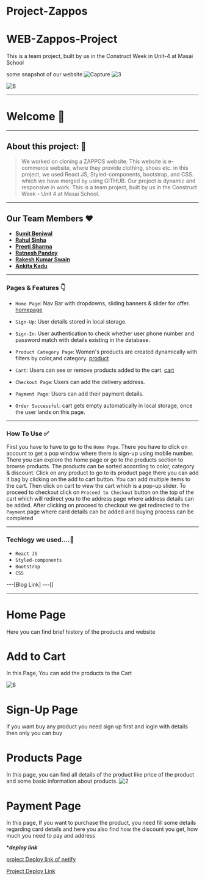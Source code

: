 # Project-Zappos
# WEB-Zappos-Project
This is a team project, built by us in the Construct Week in Unit-4 at Masai School


some snapshot of our website
![Capture](Image1)
![3](Image2)

![6](Image3)


---

# Welcome 👋

---

## About this project: 🙌

> We worked on cloning a ZAPPOS website. This website is e-commerce website, where they provide clothing, shoes etc. in this project, we used React JS, Styled-components, bootstrap, and CSS. which we have merged by using GITHUB. Our project is dynamic and responsive in work.
> This is a team project, built by us in the Construct Week - Unit 4 at Masai School.


---

## Our Team Members ❤️

- [**Sumit Beniwal**](https://www.linkedin.com/in/sumit-beniwal-987595232/)
- [**Rahul Sinha**](https://www.linkedin.com/in/rahul-sinha-584a2694/)
- [**Preeti Sharma**](https://www.linkedin.com/in/preeti-sharma123/)
- [**Ratnesh Pandey**](https://www.linkedin.com/in/ratnesh-pandey-068771232/)
- [**Rakesh Kumar Swain** ](https://www.linkedin.com/in/rakesh-kumar-swain-8259a7164/)
- [**Ankita Kadu**](https://www.linkedin.com/in/ankita-kadu-939a12172/)
---

### Pages & Features 👇

- `Home Page`: Nav Bar with dropdowns, sliding banners & slider for offer.
[homepage]()
- `Sign-Up`: User details stored in local storage.
- `Sign-In`: User authentication to check whether user phone number and password match with details existing in the database.

- `Product Category Page`: Women's products are created dynamically with filters by color,and category.
[product]()
- `Cart`: Users can see or remove products added to the cart.
[cart]()
- `Checkout Page`: Users can add the delivery address.
- `Payment Page`: Users can add their payment details.
- `Order Successful`: cart gets empty automatically in local storage, once the user lands on this page.

---

### How To Use ✅

First you have to have to go to the `Home Page`. There you have to click on account to get a pop window where there is sign-up using mobile number.  There you can explore the home page or go to the products section to browse products. The products can be sorted according to color,  category & discount. Click on any product to go to its product page there you can add it bag by clicking on the add to cart button. You can add multiple items to the cart. Then click on cart to view the cart which is a pop-up slider. To proceed to checkout click on `Proceed to Checkout` button on the top of the cart which will redirect you to the address page where address details can be added. After clicking on proceed to checkout we get redirected to the `Payment` page where card details can be added and buying process can be completed

---

### Techlogy we used....🔧

- `React JS` 
- `Styled-components`
- `Bootstrap`
- `CSS`

---[Blog Link]
---[]



---

# Home Page
Here you can find brief history of the products and website
 
    



# Add to Cart
In this Page, You can add the products to the Cart

![8](Cart-image)




# Sign-Up Page
if you want buy any product you need sign up first and login with details then only you can buy





# Products Page
In this page, you can find all details of the product like price of the product and some basic information about products.
![2]()



 # Payment Page
In this page, If you want to purchase the product, you need fill some details regarding card details and here you also find how the discount you get, how much you need to pay and address





****deploy link***

[project Deploy link of netify]()


[Project Deploy Link]()
